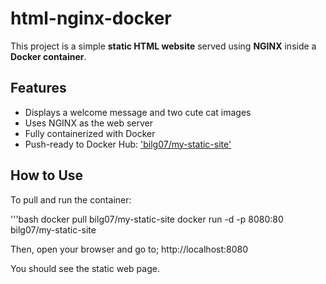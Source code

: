# html-nginx-docker
This project is a simple **static HTML website** served using **NGINX** inside a **Docker container**.

## Features

- Displays a welcome message and two cute cat images
- Uses NGINX as the web server
- Fully containerized with Docker
- Push-ready to Docker Hub: ['bilg07/my-static-site'](https://hub.docker.com/r/bilg07/my-static-site)

## How to Use

To pull and run the container:

'''bash
docker pull bilg07/my-static-site
docker run -d -p 8080:80 bilg07/my-static-site

Then, open your browser and go to;
http://localhost:8080

You should see the static web page.
